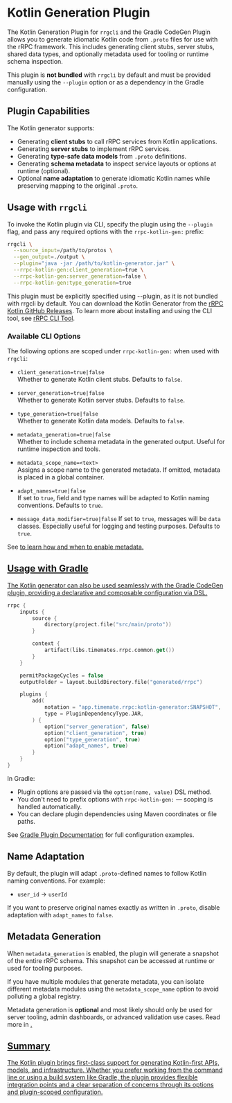 # Kotlin Generation Plugin

The Kotlin Generation Plugin for `rrgcli` and the Gradle CodeGen Plugin allows you to generate idiomatic Kotlin code from `.proto` files for use with the rRPC framework. This includes generating client stubs, server stubs, shared data types, and optionally metadata used for tooling or runtime schema inspection.

This plugin is **not bundled** with `rrgcli` by default and must be provided manually using the `--plugin` option or as a dependency in the Gradle configuration.

## Plugin Capabilities

The Kotlin generator supports:

- Generating **client stubs** to call rRPC services from Kotlin applications.
- Generating **server stubs** to implement rRPC services.
- Generating **type-safe data models** from `.proto` definitions.
- Generating **schema metadata** to inspect service layouts or options at runtime (optional).
- Optional **name adaptation** to generate idiomatic Kotlin names while preserving mapping to the original `.proto`.

## Usage with `rrgcli`

To invoke the Kotlin plugin via CLI, specify the plugin using the `--plugin` flag, and pass any required options with the `rrpc-kotlin-gen:` prefix:

```bash
rrgcli \
  --source_input=/path/to/protos \
  --gen_output=./output \
  --plugin="java -jar /path/to/kotlin-generator.jar" \
  --rrpc-kotlin-gen:client_generation=true \
  --rrpc-kotlin-gen:server_generation=false \
  --rrpc-kotlin-gen:type_generation=true
```

<warning>
This plugin must be explicitly specified using --plugin, as it is not bundled with rrgcli by default.  
You can download the Kotlin Generator from the <a href="https://github.com/timemates/rrpc-kotlin/releases">rRPC Kotlin GitHub Releases</a>.
</warning>

<note>
To learn more about installing and using the CLI tool, see <a href="Tooling-CLI.md">rRPC CLI Tool</a>.
</note>

### Available CLI Options

The following options are scoped under `rrpc-kotlin-gen:` when used with `rrgcli`:

- `client_generation=true|false`  
  Whether to generate Kotlin client stubs. Defaults to `false`.

- `server_generation=true|false`  
  Whether to generate Kotlin server stubs. Defaults to `false`.

- `type_generation=true|false`  
  Whether to generate Kotlin data models. Defaults to `false`.

- `metadata_generation=true|false`  
  Whether to include schema metadata in the generated output. Useful for runtime inspection and tools.

- `metadata_scope_name=<text>`  
  Assigns a scope name to the generated metadata. If omitted, metadata is placed in a global container.

- `adapt_names=true|false`  
  If set to `true`, field and type names will be adapted to Kotlin naming conventions. Defaults to `true`.

- `message_data_modifier=true|false`
  If set to `true`, messages will be `data` classes. Especially useful for logging and testing purposes. Defaults to `true`.

<note>
See <a href="Kotlin-Metadata-Generation.md"/> to learn how and when to enable metadata.
</note>

## Usage with Gradle

The Kotlin generator can also be used seamlessly with the Gradle CodeGen plugin, providing a declarative and composable configuration via DSL.

```kotlin
rrpc {
    inputs {
        source {
            directory(project.file("src/main/proto"))
        }

        context {
            artifact(libs.timemates.rrpc.common.get())
        }
    }

    permitPackageCycles = false
    outputFolder = layout.buildDirectory.file("generated/rrpc")

    plugins {
        add(
            notation = "app.timemate.rrpc:kotlin-generator:SNAPSHOT",
            type = PluginDependencyType.JAR,
        ) {
            option("server_generation", false)
            option("client_generation", true)
            option("type_generation", true)
            option("adapt_names", true)
        }
    }
}
```

In Gradle:

- Plugin options are passed via the `option(name, value)` DSL method.
- You don't need to prefix options with `rrpc-kotlin-gen:` — scoping is handled automatically.
- You can declare plugin dependencies using Maven coordinates or file paths.

<note>
See <a href="Tooling-Gradle.md">Gradle Plugin Documentation</a> for full configuration examples.
</note>

## Name Adaptation

By default, the plugin will adapt `.proto`-defined names to follow Kotlin naming conventions. For example:

- `user_id` → `userId`

If you want to preserve original names exactly as written in `.proto`, disable adaptation with `adapt_names` to `false`.

## Metadata Generation

When `metadata_generation` is enabled, the plugin will generate a snapshot of the entire rRPC schema. This snapshot can be accessed at runtime or used for tooling purposes.

If you have multiple modules that generate metadata, you can isolate different metadata modules using the `metadata_scope_name` option to avoid polluting a global registry.

<note>
Metadata generation is <b>optional</b> and most likely should only be used for server tooling, admin dashboards, or advanced validation use cases.
Read more in <a href="Kotlin-Metadata-Generation.md"/>.
</note>

## Summary

The Kotlin plugin brings first-class support for generating Kotlin-first APIs, models, and infrastructure. Whether you prefer working from the command line or using a build system like Gradle, the plugin provides flexible integration points and a clear separation of concerns through its options and plugin-scoped configuration.